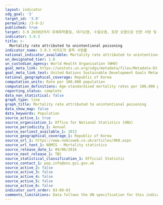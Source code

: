```yaml
---
layout: indicator
sdg_goal: '3'
target_id: '3.9'
permalink: /3-9-3/
published: true
target: 3.9 2030년까지 유해화학물질, 대기오염, 수질오염, 토양 오염으로 인한 사망 및 질병 건수를 상당 수준으로 감소
indicator: 3.9.3
title: >-
  Mortality rate attributed to unintentional poisoning
indicator_name: 3.9.3 비의도적 중독 사망률
national_indicator_available: Mortality rate attributed to unintentional poisoning
un_designated_tier: 1.0
un_custodian_agency: World Health Organisation (WHO)
goal_meta_link: https://unstats.un.org/sdgs/metadata/files/Metadata-03-09-03.pdf
goal_meta_link_text: United Nations Sustainable Development Goals Metadata (PDF 213 KB)
national_geographical_coverage: Republic of Korea
computation_units: Rate per 100,000 population
computation_definitions: Age-standardised mortality rates per 100,000 population are standardised to the 2013 European Standard Population. Age-standardised rates are used to allow comparison between populations which may contain different proportions of people of different ages.
reporting_status: complete
data_non_statistical: false
graph_type: line
graph_title: Mortality rate attributed to unintentional poisoning
data_show_map: false
data_keywords: Population
source_active_1: true
source_organisation_1: Office for National Statistics (ONS)
source_periodicity_1: Annual
source_earliest_available_1: 2013
source_geographical_coverage_1: Republic of Korea
source_url_1: https://www.nomisweb.co.uk/articles/960.aspx
source_url_text_1: NOMIS - Mortality statistics
source_release_date_1: 09/06/2016
source_next_release_1: TBC
source_statistical_classification_1: Official Statistic
source_contact_1: pop.info@ons.gsi.gov.uk
source_active_2: false
source_active_3: false
source_active_4: false
source_active_5: false
source_active_6: false
indicator_sort_order: 03-09-03
comments_limitations: Data follows the UN specification for this indicator. This indicator has not been identified in collaboration with topic experts.
---
```

